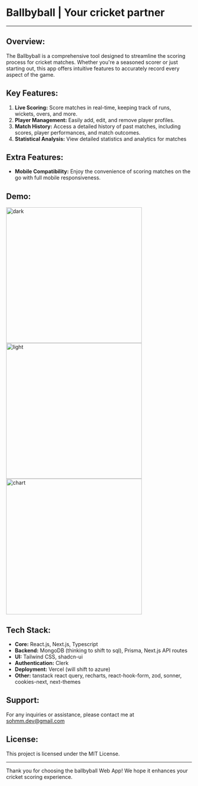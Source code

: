 # Ballbyball | Your cricket partner

---

## Overview:

The Ballbyball is a comprehensive tool designed to streamline the scoring process for cricket matches. Whether you're a seasoned scorer or just starting out, this app offers intuitive features to accurately record every aspect of the game.

## Key Features:

1. **Live Scoring:** Score matches in real-time, keeping track of runs, wickets, overs, and more.
2. **Player Management:** Easily add, edit, and remove player profiles.
3. **Match History:** Access a detailed history of past matches, including scores, player performances, and match outcomes.
4. **Statistical Analysis:** View detailed statistics and analytics for matches

## Extra Features:

- **Mobile Compatibility:** Enjoy the convenience of scoring matches on the go with full mobile responsiveness.

## Demo:

<img width="368" alt="dark" src="https://github.com/soham2k06/cricket-scorer/assets/118199354/09b1100a-bc15-4a39-95f8-e35d07bd7bee">
<img width="368" alt="light" src="https://github.com/soham2k06/cricket-scorer/assets/118199354/020ac427-163d-4043-a0c5-64521ae8c914">
<img width="368" alt="chart" src="https://github.com/soham2k06/cricket-scorer/assets/118199354/da33f8e3-05b3-4e28-a2c8-6c64deeb6e0f">

## Tech Stack:

- **Core:** React.js, Next.js, Typescript
- **Backend:** MongoDB (thinking to shift to sql), Prisma, Next.js API routes
- **UI:** Tailwind CSS, shadcn-ui
- **Authentication:** Clerk
- **Deployment:** Vercel (will shift to azure)
- **Other:** tanstack react query, recharts, react-hook-form, zod, sonner, cookies-next, next-themes

## Support:

For any inquiries or assistance, please contact me at sohmm.dev@gmail.com

## License:

This project is licensed under the MIT License.

---

Thank you for choosing the ballbyball Web App! We hope it enhances your cricket scoring experience.
